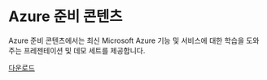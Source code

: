 <div>
<h1>Azure 준비 콘텐츠</h1>
<p>Azure 준비 콘텐츠에서는 최신 Microsoft Azure 기능 및 서비스에 대한 학습을 도와주는 프레젠테이션 및 데모 세트를 제공합니다.</p>
<p><a href="http://go.microsoft.com/fwlink/p/?LinkId=331133" class="solution-cta-link light-font arrowbtn green">다운로드</a></p>
</div>

<!---HONumber=July15_HO2-->